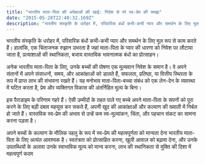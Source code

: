 ```yaml
---
title: "भारतीय माता-पिता की अपेक्षाओं की खाई: निवेश से परे स्व-प्रेम की समझ"
date: "2015-05-28T22:40:32.169Z"
description: "भारतीय संस्कृति के धरोहर में, परिवारिक बंधों कभी-कभी प्यार और समर्थन के लिए मूल रूप से काम करते हैं। हालांकि, एक चिंताजनक रुझान उभरता है जहां माता-पिता के प्यार की धारणा को निवेश पर लौटाया जाता है, प्रत्याशाओं की स्थानिकता, बजाय वास्तविक भावनात्मक बंधों का प्रोत्साहन।"
---
```


भारतीय संस्कृति के धरोहर में, परिवारिक बंधों कभी-कभी प्यार और समर्थन के लिए मूल रूप से काम करते हैं। हालांकि, एक चिंताजनक रुझान उभरता है जहां माता-पिता के प्यार की धारणा को निवेश पर लौटाया जाता है, प्रत्याशाओं की स्थानिकता, बजाय वास्तविक भावनात्मक बंधों का प्रोत्साहन।

अनेक भारतीय माता-पिता के लिए, उनके बच्चों की पोषणा एक मूल्यवान निवेश के समान है। वे अपने संतानों में अपने संसाधनों, समय, और आकांक्षाओं को डालते हैं, सफलता, प्रतिष्ठा, या वित्तीय स्थिरता के रूप में प्राप्त लाभ की संभावना रखते हैं। यह मनोभाव माता-पिता-बच्चा संबंध को एक लेन-देन के व्यवस्था में घटित करता है, प्रेम और व्यक्तिगत विकास की अंतर्निहित मूल्य के बिना।

इस पैराडाइम के परिणाम गहरे हैं। ऐसी उम्मीदों के तहत पाले गए बच्चे अपने माता-पिता के सपनों को पूरा करने के लिए बड़ी दबाव महसूस कर सकते हैं, अपनी खुद की आकांक्षाओं और कल्याण की ख्याली में निर्बल हो जाते हैं। वास्तविक स्व-प्रेम की अभाव से उन्हें कम स्व-मूल्यांकन, चिंता, और पहचान संकट का सामना करना पड़ता है।

अपने बच्चों के कल्याण के मौलिक पहलु के रूप में स्व-प्रेम की महत्वपूर्णता को मान्यता देना भारतीय माता-पिता के लिए अत्यंत आवश्यक है। स्वतंत्रता को प्रोत्साहित करना, खुली आवाज़ को बढ़ावा देना, और उनके उपलब्धियों के अलावा उनके स्वाभाविक मूल्य को मान्य करना, लाभ की स्थानिकता से मुक्ति की दिशा में महत्वपूर्ण कदम

